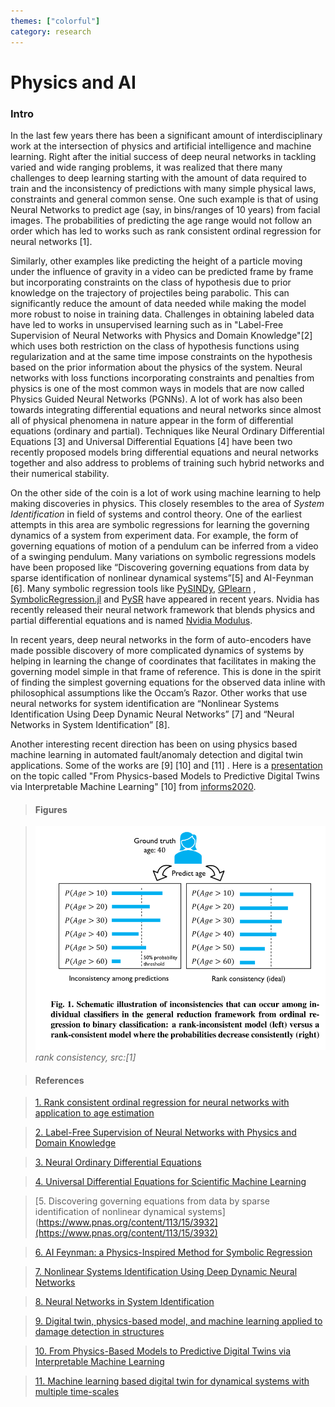 ```yaml
---
themes: ["colorful"]
category: research
---
```







# Physics and AI


### Intro

In the last few years there has been a significant amount of interdisciplinary work at the intersection of physics and artificial intelligence and machine learning.
Right after the initial success of deep neural networks in tackling varied and wide ranging problems, it was realized that there many challenges to deep learning starting with the amount of data required to train and the inconsistency of predictions with many simple physical laws, constraints and general common sense. 
One such example is that of using Neural Networks to predict age (say, in bins/ranges of 10 years) from facial images. 
The probabilities of predicting the age range would not follow an order which has led to works such as rank consistent ordinal regression for neural networks [1].

 

 Similarly, other examples like predicting the height of a particle moving under the influence of gravity in a video can be predicted frame by frame but incorporating constraints on the class of hypothesis due to prior knowledge on the trajectory of projectiles being parabolic. 
This can significantly reduce the amount of data needed while making the model more robust to noise in training data. 
Challenges in obtaining labeled data have led to works in unsupervised learning such as in "Label-Free Supervision of Neural Networks with Physics and Domain Knowledge"[2] which uses both restriction on the class of hypothesis functions using regularization and at the same time impose constraints on the hypothesis based on the prior information about the physics of the system. Neural networks with loss functions incorporating constraints and penalties from physics is one of the most common ways in models that are now called Physics Guided Neural Networks (PGNNs). A lot of work has also been towards integrating differential equations and neural networks since almost all of physical phenomena in nature appear in the form of differential equations (ordinary and partial). Techniques like Neural Ordinary Differential Equations [3]  and Universal Differential Equations [4] have been two recently proposed models bring differential equations and neural networks together and also address to problems of training such hybrid networks and their numerical stability.


On the other side of the coin is a lot of work using machine learning to help making discoveries in physics. This closely resembles to the area of *System Identification* in field of systems and control theory. One of the earliest attempts in this area are symbolic regressions for learning the governing dynamics of a system from experiment data. For example, the form of governing equations of motion of a pendulum can be inferred from a video of a swinging pendulum. Many variations on symbolic regressions models have been proposed like “Discovering governing equations from data by sparse identification of nonlinear dynamical systems”[5]  and AI-Feynman [6]. Many symbolic regression tools like [PySINDy](https://github.com/dynamicslab/pysindy),  [GPlearn](https://gplearn.readthedocs.io/en/stable/) ,  [SymbolicRegression.jl](https://github.com/MilesCranmer/SymbolicRegression.jl) and [PySR](https://github.com/MilesCranmer/PySR) have appeared in recent years. Nvidia has recently released their neural network framework that blends physics and partial differential equations and is named [Nvidia Modulus](https://developer.nvidia.com/modulus).

In recent years, deep neural networks in the form of auto-encoders have made possible discovery of more complicated dynamics of systems by helping in learning the change of coordinates that facilitates in making the governing model simple in that frame of reference. This is done in the spirit of finding the simplest governing equations for the observed data inline with  philosophical assumptions like the Occam’s Razor. Other works that use neural networks for system identification are “Nonlinear Systems Identification Using Deep Dynamic Neural Networks” [7] and “Neural Networks in System Identification” [8].

Another interesting recent direction has been on using physics based machine learning in automated fault/anomaly detection and digital twin applications. Some of the works are [9] [10] and [11] . Here is a [presentation](https://michael.kapteyn.nz/uploads/Kapteyn_INFORMS2020.pdf) on the topic called "From Physics-based Models to Predictive Digital Twins via Interpretable Machine Learning" [10] from [informs2020](http://meetings.informs.org/wordpress/annual2020/).

> #### Figures

> ![](rankconsistent.png)
*rank consistency, src:[1]*

>#### References

>[1. Rank consistent ordinal regression for neural networks with application to age estimation](https://arxiv.org/abs/1901.07884)

>[2. Label-Free Supervision of Neural Networks with Physics and Domain Knowledge](https://arxiv.org/abs/1609.05566)

>[3. Neural Ordinary Differential Equations ](https://arxiv.org/abs/1806.07366)

>[4. Universal Differential Equations for Scientific Machine Learning ](https://arxiv.org/abs/2001.04385)

>[5. Discovering governing equations from data by sparse identification of nonlinear dynamical systems](https://www.pnas.org/content/113/15/3932](https://www.pnas.org/content/113/15/3932)

>[6. AI Feynman: a Physics-Inspired Method for Symbolic Regression](https://arxiv.org/pdf/1905.11481.pdf)

>[7. Nonlinear Systems Identification Using Deep Dynamic Neural Networks](https://arxiv.org/abs/1610.01439)

>[8. Neural Networks in System Identification ](https://www.sciencedirect.com/science/article/pii/S1474667017477378)

> [9. Digital twin, physics-based model, and machine learning applied to damage detection in structures](https://www.sciencedirect.com/science/article/pii/S0888327021000091)

>[10. From Physics-Based Models to Predictive Digital Twins via Interpretable Machine Learning](https://arxiv.org/abs/2004.11356)

> [11. Machine learning based digital twin for dynamical systems with multiple time-scales](https://arxiv.org/abs/2005.05862)
